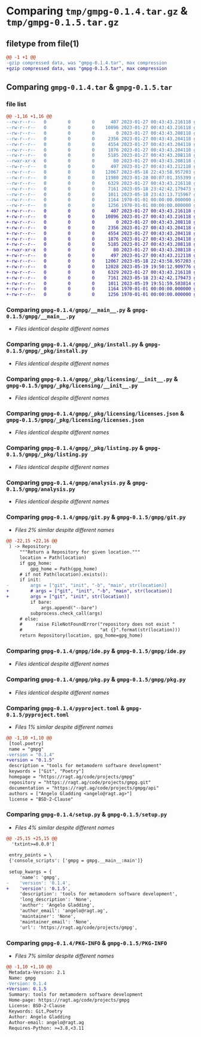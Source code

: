 # Comparing `tmp/gmpg-0.1.4.tar.gz` & `tmp/gmpg-0.1.5.tar.gz`

## filetype from file(1)

```diff
@@ -1 +1 @@
-gzip compressed data, was "gmpg-0.1.4.tar", max compression
+gzip compressed data, was "gmpg-0.1.5.tar", max compression
```

## Comparing `gmpg-0.1.4.tar` & `gmpg-0.1.5.tar`

### file list

```diff
@@ -1,16 +1,16 @@
--rw-r--r--   0        0        0      407 2023-01-27 00:43:43.216118 gmpg-0.1.4/gmpg/__init__.py
--rw-r--r--   0        0        0    10896 2023-01-27 00:43:43.216118 gmpg-0.1.4/gmpg/__main__.py
--rw-r--r--   0        0        0        0 2023-01-27 00:43:43.208118 gmpg-0.1.4/gmpg/_pkg/__init__.py
--rw-r--r--   0        0        0     2356 2023-01-27 00:43:43.204118 gmpg-0.1.4/gmpg/_pkg/install.py
--rw-r--r--   0        0        0     4554 2023-01-27 00:43:43.204118 gmpg-0.1.4/gmpg/_pkg/licensing/__init__.py
--rw-r--r--   0        0        0     1876 2023-01-27 00:43:43.204118 gmpg-0.1.4/gmpg/_pkg/licensing/licenses.json
--rw-r--r--   0        0        0     5185 2023-01-27 00:43:43.208118 gmpg-0.1.4/gmpg/_pkg/listing.py
--rwxr-xr-x   0        0        0       80 2023-01-27 00:43:43.208118 gmpg-0.1.4/gmpg/_pkg/runinenv
--rw-r--r--   0        0        0      497 2023-01-27 00:43:43.212118 gmpg-0.1.4/gmpg/_pkg/system.py
--rw-r--r--   0        0        0    12067 2023-05-18 22:43:58.957203 gmpg-0.1.4/gmpg/analysis.py
--rw-r--r--   0        0        0    11980 2023-01-28 00:07:01.355399 gmpg-0.1.4/gmpg/git.py
--rw-r--r--   0        0        0     6329 2023-01-27 00:43:43.216118 gmpg-0.1.4/gmpg/ide.py
--rw-r--r--   0        0        0     7161 2023-05-18 23:42:42.179473 gmpg-0.1.4/gmpg/pkg.py
--rw-r--r--   0        0        0     1011 2023-05-18 23:43:13.715967 gmpg-0.1.4/pyproject.toml
--rw-r--r--   0        0        0     1164 1970-01-01 00:00:00.000000 gmpg-0.1.4/setup.py
--rw-r--r--   0        0        0     1256 1970-01-01 00:00:00.000000 gmpg-0.1.4/PKG-INFO
+-rw-r--r--   0        0        0      407 2023-01-27 00:43:43.216118 gmpg-0.1.5/gmpg/__init__.py
+-rw-r--r--   0        0        0    10896 2023-01-27 00:43:43.216118 gmpg-0.1.5/gmpg/__main__.py
+-rw-r--r--   0        0        0        0 2023-01-27 00:43:43.208118 gmpg-0.1.5/gmpg/_pkg/__init__.py
+-rw-r--r--   0        0        0     2356 2023-01-27 00:43:43.204118 gmpg-0.1.5/gmpg/_pkg/install.py
+-rw-r--r--   0        0        0     4554 2023-01-27 00:43:43.204118 gmpg-0.1.5/gmpg/_pkg/licensing/__init__.py
+-rw-r--r--   0        0        0     1876 2023-01-27 00:43:43.204118 gmpg-0.1.5/gmpg/_pkg/licensing/licenses.json
+-rw-r--r--   0        0        0     5185 2023-01-27 00:43:43.208118 gmpg-0.1.5/gmpg/_pkg/listing.py
+-rwxr-xr-x   0        0        0       80 2023-01-27 00:43:43.208118 gmpg-0.1.5/gmpg/_pkg/runinenv
+-rw-r--r--   0        0        0      497 2023-01-27 00:43:43.212118 gmpg-0.1.5/gmpg/_pkg/system.py
+-rw-r--r--   0        0        0    12067 2023-05-18 22:43:58.957203 gmpg-0.1.5/gmpg/analysis.py
+-rw-r--r--   0        0        0    12028 2023-05-19 19:50:12.909776 gmpg-0.1.5/gmpg/git.py
+-rw-r--r--   0        0        0     6329 2023-01-27 00:43:43.216118 gmpg-0.1.5/gmpg/ide.py
+-rw-r--r--   0        0        0     7161 2023-05-18 23:42:42.179473 gmpg-0.1.5/gmpg/pkg.py
+-rw-r--r--   0        0        0     1011 2023-05-19 19:51:59.503814 gmpg-0.1.5/pyproject.toml
+-rw-r--r--   0        0        0     1164 1970-01-01 00:00:00.000000 gmpg-0.1.5/setup.py
+-rw-r--r--   0        0        0     1256 1970-01-01 00:00:00.000000 gmpg-0.1.5/PKG-INFO
```

### Comparing `gmpg-0.1.4/gmpg/__main__.py` & `gmpg-0.1.5/gmpg/__main__.py`

 * *Files identical despite different names*

### Comparing `gmpg-0.1.4/gmpg/_pkg/install.py` & `gmpg-0.1.5/gmpg/_pkg/install.py`

 * *Files identical despite different names*

### Comparing `gmpg-0.1.4/gmpg/_pkg/licensing/__init__.py` & `gmpg-0.1.5/gmpg/_pkg/licensing/__init__.py`

 * *Files identical despite different names*

### Comparing `gmpg-0.1.4/gmpg/_pkg/licensing/licenses.json` & `gmpg-0.1.5/gmpg/_pkg/licensing/licenses.json`

 * *Files identical despite different names*

### Comparing `gmpg-0.1.4/gmpg/_pkg/listing.py` & `gmpg-0.1.5/gmpg/_pkg/listing.py`

 * *Files identical despite different names*

### Comparing `gmpg-0.1.4/gmpg/analysis.py` & `gmpg-0.1.5/gmpg/analysis.py`

 * *Files identical despite different names*

### Comparing `gmpg-0.1.4/gmpg/git.py` & `gmpg-0.1.5/gmpg/git.py`

 * *Files 2% similar despite different names*

```diff
@@ -22,15 +22,16 @@
 ) -> Repository:
     """Return a Repository for given location."""
     location = Path(location)
     if gpg_home:
         gpg_home = Path(gpg_home)
     # if not Path(location).exists():
     if init:
-        args = ["git", "init", "-b", "main", str(location)]
+        # args = ["git", "init", "-b", "main", str(location)]
+        args = ["git", "init", str(location)]
         if bare:
             args.append("--bare")
         subprocess.check_call(args)
     # else:
     #     raise FileNotFoundError("repository does not exist "
     #                             "at {}".format(str(location)))
     return Repository(location, gpg_home=gpg_home)
```

### Comparing `gmpg-0.1.4/gmpg/ide.py` & `gmpg-0.1.5/gmpg/ide.py`

 * *Files identical despite different names*

### Comparing `gmpg-0.1.4/gmpg/pkg.py` & `gmpg-0.1.5/gmpg/pkg.py`

 * *Files identical despite different names*

### Comparing `gmpg-0.1.4/pyproject.toml` & `gmpg-0.1.5/pyproject.toml`

 * *Files 1% similar despite different names*

```diff
@@ -1,10 +1,10 @@
 [tool.poetry]
 name = "gmpg"
-version = "0.1.4"
+version = "0.1.5"
 description = "tools for metamodern software development"
 keywords = ["Git", "Poetry"]
 homepage = "https://ragt.ag/code/projects/gmpg"
 repository = "https://ragt.ag/code/projects/gmpg.git"
 documentation = "https://ragt.ag/code/projects/gmpg/api"
 authors = ["Angelo Gladding <angelo@ragt.ag>"]
 license = "BSD-2-Clause"
```

### Comparing `gmpg-0.1.4/setup.py` & `gmpg-0.1.5/setup.py`

 * *Files 4% similar despite different names*

```diff
@@ -25,15 +25,15 @@
  'txtint>=0.0.0']
 
 entry_points = \
 {'console_scripts': ['gmpg = gmpg.__main__:main']}
 
 setup_kwargs = {
     'name': 'gmpg',
-    'version': '0.1.4',
+    'version': '0.1.5',
     'description': 'tools for metamodern software development',
     'long_description': 'None',
     'author': 'Angelo Gladding',
     'author_email': 'angelo@ragt.ag',
     'maintainer': 'None',
     'maintainer_email': 'None',
     'url': 'https://ragt.ag/code/projects/gmpg',
```

### Comparing `gmpg-0.1.4/PKG-INFO` & `gmpg-0.1.5/PKG-INFO`

 * *Files 7% similar despite different names*

```diff
@@ -1,10 +1,10 @@
 Metadata-Version: 2.1
 Name: gmpg
-Version: 0.1.4
+Version: 0.1.5
 Summary: tools for metamodern software development
 Home-page: https://ragt.ag/code/projects/gmpg
 License: BSD-2-Clause
 Keywords: Git,Poetry
 Author: Angelo Gladding
 Author-email: angelo@ragt.ag
 Requires-Python: >=3.8,<3.11
```

